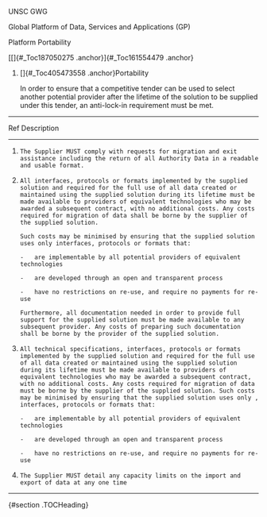 UNSC GWG

Global Platform of Data, Services and Applications (GP)

Platform Portability

[[]{#_Toc187050275 .anchor}]{#_Toc161554479 .anchor}

1.  []{#_Toc405473558 .anchor}Portability

    In order to ensure that a competitive tender can be used to select
    another potential provider after the lifetime of the solution to be
    supplied under this tender, an anti-lock-in requirement must be met.

  --------------------------------------------------------------------------------------------------------------------------------------------------------------------------------------------------------------------------------------------------------------------------------------------------------------------------------------------------------------------------------------------------------------------------------------------------------------------------------------------------------------------------------------------------------------------------------------------------------
  Ref    Description
  ------ ------------------------------------------------------------------------------------------------------------------------------------------------------------------------------------------------------------------------------------------------------------------------------------------------------------------------------------------------------------------------------------------------------------------------------------------------------------------------------------------------------------------------------------------------------------------------------- ------ ----------
  1.     The Supplier MUST comply with requests for migration and exit assistance including the return of all Authority Data in a readable and usable format.

  1.     All interfaces, protocols or formats implemented by the supplied solution and required for the full use of all data created or maintained using the supplied solution during its lifetime must be made available to providers of equivalent technologies who may be awarded a subsequent contract, with no additional costs. Any costs required for migration of data shall be borne by the supplier of the supplied solution.
         
         Such costs may be minimised by ensuring that the supplied solution uses only interfaces, protocols or formats that:
         
         -   are implementable by all potential providers of equivalent technologies
         
         -   are developed through an open and transparent process
         
         -   have no restrictions on re-use, and require no payments for re-use
         
         Furthermore, all documentation needed in order to provide full support for the supplied solution must be made available to any subsequent provider. Any costs of preparing such documentation shall be borne by the provider of the supplied solution.

  1.     All technical specifications, interfaces, protocols or formats implemented by the supplied solution and required for the full use of all data created or maintained using the supplied solution during its lifetime must be made available to providers of equivalent technologies who may be awarded a subsequent contract, with no additional costs. Any costs required for migration of data must be borne by the supplier of the supplied solution. Such costs may be minimised by ensuring that the supplied solution uses only , interfaces, protocols or formats that:
         
         -   are implementable by all potential providers of equivalent technologies
         
         -   are developed through an open and transparent process
         
         -   have no restrictions on re-use, and require no payments for re-use
         

  1.     The Supplier MUST detail any capacity limits on the import and export of data at any one time
  --------------------------------------------------------------------------------------------------------------------------------------------------------------------------------------------------------------------------------------------------------------------------------------------------------------------------------------------------------------------------------------------------------------------------------------------------------------------------------------------------------------------------------------------------------------------------------------------------------

 {#section .TOCHeading}
